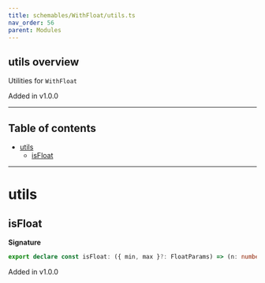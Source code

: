 ```yaml
---
title: schemables/WithFloat/utils.ts
nav_order: 56
parent: Modules
---
```


## utils overview

Utilities for `WithFloat`

Added in v1.0.0

---

<h2 class="text-delta">Table of contents</h2>

- [utils](#utils)
  - [isFloat](#isfloat)

---

# utils

## isFloat

**Signature**

```ts
export declare const isFloat: ({ min, max }?: FloatParams) => (n: number) => n is Branded<number, FloatBrand>
```

Added in v1.0.0
